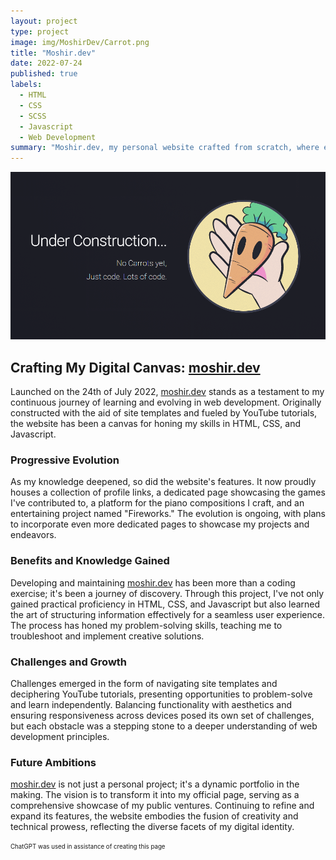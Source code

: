 ```yaml
---
layout: project
type: project
image: img/MoshirDev/Carrot.png
title: "Moshir.dev"
date: 2022-07-24
published: true
labels:
  - HTML
  - CSS
  - SCSS
  - Javascript
  - Web Development
summary: "Moshir.dev, my personal website crafted from scratch, where each line of code represents a step in mastering HTML, CSS, and Javascript, creating a dynamic portfolio reflecting my growth, challenges overcome, and the fusion of creativity and technical proficiency."
---
```


<div class="text-center p-4">
  <img width="700px" src="../img/MoshirDev/MoshirDev.png" class="img-thumbnail" >
</div>

## **Crafting My Digital Canvas: [moshir.dev](https://moshir.dev/)**

Launched on the 24th of July 2022, [moshir.dev](https://moshir.dev/) stands as a testament to my continuous journey of learning and evolving in web development. Originally constructed with the aid of site templates and fueled by YouTube tutorials, the website has been a canvas for honing my skills in HTML, CSS, and Javascript. 

### **Progressive Evolution**
As my knowledge deepened, so did the website's features. It now proudly houses a collection of profile links, a dedicated page showcasing the games I've contributed to, a platform for the piano compositions I craft, and an entertaining project named "Fireworks." The evolution is ongoing, with plans to incorporate even more dedicated pages to showcase my projects and endeavors.

### **Benefits and Knowledge Gained**
Developing and maintaining [moshir.dev](https://moshir.dev/) has been more than a coding exercise; it's been a journey of discovery. Through this project, I've not only gained practical proficiency in HTML, CSS, and Javascript but also learned the art of structuring information effectively for a seamless user experience. The process has honed my problem-solving skills, teaching me to troubleshoot and implement creative solutions.

### **Challenges and Growth**
Challenges emerged in the form of navigating site templates and deciphering YouTube tutorials, presenting opportunities to problem-solve and learn independently. Balancing functionality with aesthetics and ensuring responsiveness across devices posed its own set of challenges, but each obstacle was a stepping stone to a deeper understanding of web development principles.

### **Future Ambitions**
[moshir.dev](https://moshir.dev/) is not just a personal project; it's a dynamic portfolio in the making. The vision is to transform it into my official page, serving as a comprehensive showcase of my public ventures. Continuing to refine and expand its features, the website embodies the fusion of creativity and technical prowess, reflecting the diverse facets of my digital identity.


<sub><sup>ChatGPT was used in assistance of creating this page</sup></sub>